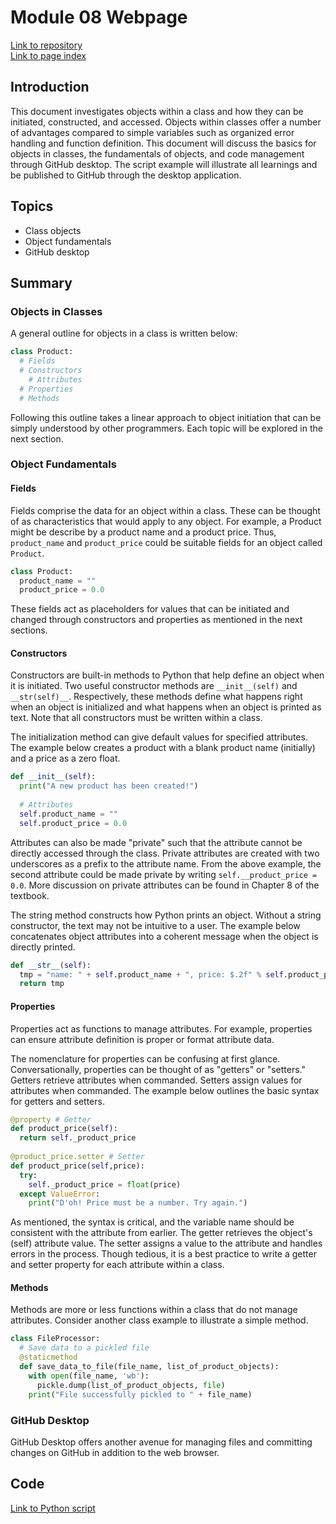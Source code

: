 # Module 08 Webpage

[Link to repository](https://github.com/rblake50/IntroToProg-Python-Mod08)
<br>[Link to page index](https://github.com/rblake50/IntroToProg-Python-Mod08/tree/gh-pages)

## Introduction
This document investigates objects within a class and how they can be initiated, constructed, and accessed. Objects within classes offer a number of advantages compared to simple variables such as organized error handling and function definition. This document will discuss the basics for objects in classes, the fundamentals of objects, and code management through GitHub desktop. The script example will illustrate all learnings and be published to GitHub through the desktop application.

## Topics
- Class objects
- Object fundamentals
- GitHub desktop

## Summary 
### Objects in Classes
A general outline for objects in a class is written below:
```python
class Product:
  # Fields
  # Constructors
    # Attributes
  # Properties
  # Methods
```
Following this outline takes a linear approach to object initiation that can be simply understood by other programmers. Each topic will be explored in the next section.

### Object Fundamentals
#### Fields
Fields comprise the data for an object within a class. These can be thought of as characteristics that would apply to any object. For example, a Product might be describe by a product name and a product price. Thus, `product_name` and `product_price` could be suitable fields for an object called `Product`.
```python
class Product:
  product_name = ""
  product_price = 0.0
```
These fields act as placeholders for values that can be initiated and changed through constructors and properties as mentioned in the next sections.
#### Constructors
Constructors are built-in methods to Python that help define an object when it is initiated. Two useful constructor methods are `__init__(self)` and `__str(self)__`. Respectively, these methods define what happens right when an object is initialized and what happens when an object is printed as text. Note that all constructors must be written within a class.

The initialization method can give default values for specified attributes. The example below creates a product with a blank product name (initially) and a price as a zero float.
```python
def __init__(self):
  print("A new product has been created!")
  
  # Attributes
  self.product_name = ""
  self.product_price = 0.0
```
Attributes can also be made "private" such that the attribute cannot be directly accessed through the class. Private attributes are created with two underscores as a prefix to the attribute name. From the above example, the second attribute could be made private by writing `self.__product_price = 0.0`. More discussion on private attributes can be found in Chapter 8 of the textbook.

The string method constructs how Python prints an object. Without a string constructor, the text may not be intuitive to a user. The example below concatenates object attributes into a coherent message when the object is directly printed.
```python
def __str__(self):
  tmp = "name: " + self.product_name + ", price: $.2f" % self.product_price
  return tmp
```
#### Properties
Properties act as functions to manage attributes. For example, properties can ensure attribute definition is proper or format attribute data.

The nomenclature for properties can be confusing at first glance. Conversationally, properties can be thought of as "getters" or "setters." Getters retrieve attributes when commanded. Setters assign values for attributes when commanded. The example below outlines the basic syntax for getters and setters.

```python
@property # Getter
def product_price(self):
  return self._product_price
  
@product_price.setter # Setter
def product_price(self,price):
  try:
    self._product_price = float(price)
  except ValueError:
    print("D'oh! Price must be a number. Try again.")
```
As mentioned, the syntax is critical, and the variable name should be consistent with the attribute from earlier. The getter retrieves the object's (self) attribute value. The setter assigns a value to the attribute and handles errors in the process. Though tedious, it is a best practice to write a getter and setter property for each attribute within a class.

#### Methods
Methods are more or less functions within a class that do not manage attributes. Consider another class example to illustrate a simple method.

```python
class FileProcessor:
  # Save data to a pickled file
  @staticmethod
  def save_data_to_file(file_name, list_of_product_objects):
    with open(file_name, 'wb'):
      pickle.dump(list_of_product_objects, file)
    print("File successfully pickled to " + file_name)
```

### GitHub Desktop
GitHub Desktop offers another avenue for managing files and committing changes on GitHub in addition to the web browser.

## Code
[Link to Python script](https://github.com/rblake50/IntroToProg-Python-Mod08/blob/main/Assigment08-Starter.py)
